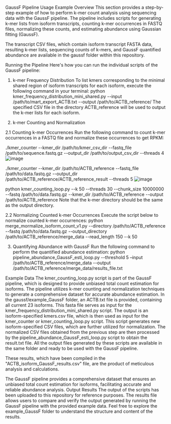GaussF Pipeline Usage Example
Overview
This section provides a step-by-step example of how to perform k-mer count analysis using sequencing data with the GaussF pipeline. The pipeline includes scripts for generating k-mer lists from isoform transcripts, counting k-mer occurrences in FASTQ files, normalizing these counts, and estimating abundance using Gaussian fitting (GaussF).

The transcript CSV files, which contain isoform transcript FASTA data, resulting k-mer lists, sequencing counts of k-mers, and GaussF quantified abundance are available in the gaussf folder within this repository.

Running the Pipeline
Here's how you can run the individual scripts of the GaussF pipeline:

1. k-mer Frequency Distribution
To list kmers corresponding to the minimal shared region of isoform transcripts for each isoform, execute the following command in your terminal:
python kmer_frequency_distribution_mini_shared.py --input /path/to/mart_export_ACTB.txt --output /path/to/ACTB_reference/
The specified CSV file in the directory ACTB_reference will be used to output the k-mer lists for each isoform.

2. k-mer Counting and Normalization

2.1 Counting k-mer Occurrences
Run the following command to count k-mer occurrences in a FASTQ file and normalize these occurrences to get RPKM:

./kmer_counter --kmer_dir /path/to/kmer_csv_dir --fastq_file /path/to/sequence.fastq.gz --output_dir /path/to/output_csv_dir --threads 4
![image](https://github.com/QiangSu/GaussF/assets/30870950/3c32974f-c39f-4440-9bd3-9f72113d4af7)

./kmer_counter --kmer_dir /path/to/ACTB_reference --fastq_file /path/to/data.fastq.gz --output_dir /path/to/ACTB_reference/ACTB_reference_result --threads 5
![image](https://github.com/QiangSu/GaussF/assets/30870950/1a57fde3-ea0c-4d2c-bda8-747b3231b784)


python kmer_counting_loop.py --k 50 --threads 30 --chunk_size 10000000 --fastq /path/to/data.fastq.gz --kmer_dir
/path/to/ACTB_reference --output /path/to/ACTB_reference
Note that the k-mer directory should be the same as the output directory.

2.2 Normalizing Counted k-mer Occurrences
Execute the script below to normalize counted k-mer occurrences:
python merge_mormalize_isoform_count_v1.py --directory /path/to/ACTB_reference --fastq /path/to/data.fastq.gz --output_directory /path/to/ACTB_reference/merge_data --read_length 150 --k 50

3. Quantifying Abundance with GaussF
Run the following command to perform the quantified abundance estimation:
python pipeline_abundance_GaussF_esti_loop.py --threshold 5 –input /path/to/ACTB_reference/merge_data --output /path/to/ACTB_reference/merge_data/results_file.txt

Example Data
The kmer_counting_loop.py script is part of the GaussF pipeline, which is designed to provide unbiased total count estimation for isoforms. The pipeline utilizes k-mer counting and normalization techniques to generate a comprehensive dataset for accurate abundance estimation.
In the gaussf/example_GaussF folder, an ACTB.txt file is provided, containing all current 23 isoforms. This fasta file serves as input for the kmer_frequency_distribution_mini_shared.py script. The output is an isoform-specified kmers.csv file, which is then used as input for the kmer_counter or kmer_counting_loop.py script. This script generates new isoform-specified CSV files, which are further utilized for normalization.
The normalized CSV files obtained from the previous step are then processed by the pipeline_abundance_GaussF_esti_loop.py script to obtain the result.txt file. All the output files generated by these scripts are available in the same folder and ready to be used with the GaussF pipeline.

These results, which have been compiled in the "ACTB_isoform_GaussF_results.csv" file, are the product of meticulous analysis and calculations.

The GaussF pipeline provides a comprehensive dataset that ensures an unbiased total count estimation for isoforms, facilitating accurate and reliable abundance analysis.
Output Results
The output of the scripts has been uploaded to this repository for reference purposes. The results file allows users to compare and verify the output generated by running the GaussF pipeline with the provided example data.
Feel free to explore the example_GaussF folder to understand the structure and content of the results.
